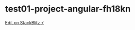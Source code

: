# test01-project-angular-fh18kn

[Edit on StackBlitz ⚡️](https://stackblitz.com/edit/test01-project-angular-fh18kn)